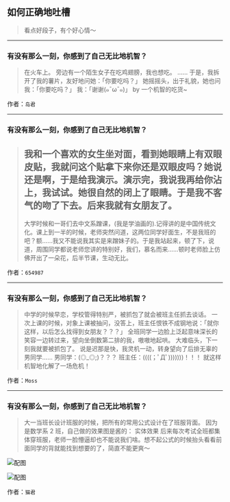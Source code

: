 ## 如何正确地吐槽

> 看点好段子，有个好心情～


 
---

### 有没有那么一刻，你感到了自己无比地机智？

> 在火车上。
> 旁边有一个陌生女子在吃鸡翅膀，我也想吃。
> ……
> 于是，我拆开了我的薯片，友好地问她：「你要吃吗？」
> 她摇摇头，出于礼貌，她也问我：「你要吃吗？」
> 我：「谢谢(๑¯ω¯๑)」
> by 一个机智的吃货~


作者：`岛君`

---

### 有没有那么一刻，你感到了自己无比地机智？

> 我和一个喜欢的女生坐对面，看到她眼睛上有双眼皮贴，我就问这个贴拿下来你还是双眼皮吗？她说还是啊，于是给我演示。演示完，我说我再给你沾上，我试试。她很自然的闭上了眼睛。于是我不客气的吻了下去。后来我就有女朋友了。
> ---
> 大学时候和一哥们去中文系蹭课，(我是学油画的).记得讲的是中国传统文化。课上到一半的时候，老师突然问道，这两位同学好面生，不是我班的吧？额……我又不能说我其实是来蹭妹子的。于是我站起来，顿了下，说道，周围同学都说老师您讲的特别好，我们，慕名而来……顿时老师脸上仿佛开出了一朵花，后半节课，生动无比。


作者：`654987`

---

### 有没有那么一刻，你感到了自己无比地机智？

> 中学的时候早恋，学校管得特别严，被抓包了就会被班主任抓去谈话。
> 一次上课的时候，对象上课被抽问，没答上，班主任恨铁不成钢地说：「就你这样，以后怎么找得到女朋友？？？」
> 全班同学一边脸上泛起意味深长的笑容一边转过来，望向坐倒数第二排的我，嗷嗷地起哄。
> 大难临头，下一刻我就要被抓包了。
> 说是迟那是快，我灵机一动，转身望向了后排无辜的男同学……
> 男同学：(◎_◎;)？？？
> 班主任：((((；ﾟДﾟ)))))))！！！
> 就这样机智地化解了一场危机！


作者：`Moss`

---

### 有没有那么一刻，你感到了自己无比地机智？

> 大一当班长设计班服的时候，把所有的常用公式设计在了班服背面。
> 因为是数学系 2 班，自己做的效果图是酱的：
> 实体效果
> 后来每次考试全班都集体穿班服，老师一脸懵逼却也不能说我们啥。想不起公式的时候抬头看看前面同学的背就能找到想要的了，简直不能更爽～



![配图](http://pic2.zhimg.com/70/08643298c318c8c45bad1ea0d77041d9_b.jpg)



![配图](http://pic2.zhimg.com/70/a1f01703dd2d94477667ae53792e80c5_b.jpg)


作者：`猫君`